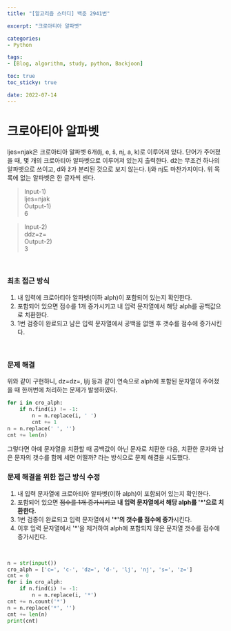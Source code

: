 ```yaml
--- 
title: "[알고리즘 스터디] 백준 2941번" 

excerpt: "크로아티아 알파벳" 

categories: 
- Python

tags: 
- [Blog, algorithm, study, python, Backjoon]

toc: true
toc_sticky: true

date: 2022-07-14
--- 
```


# 크로아티아 알파벳
ljes=njak은 크로아티아 알파벳 6개(lj, e, š, nj, a, k)로 이루어져 있다. 단어가 주어졌을 때, 몇 개의 크로아티아 알파벳으로 이루어져 있는지 출력한다.
dž는 무조건 하나의 알파벳으로 쓰이고, d와 ž가 분리된 것으로 보지 않는다. lj와 nj도 마찬가지이다. 위 목록에 없는 알파벳은 한 글자씩 센다.

> Input-1) <br>
ljes=njak <br>
Output-1) <br>
6

> Input-2) <br>
ddz=z= <br>
Output-2) <br>
3

<br>

### 최초 접근 방식
1. 내 입력에 크로아티아 알파벳(이하 alph)이 포함되어 있는지 확인한다.
2. 포함되어 있으면 점수를 1개 증가시키고 내 입력 문자열에서 해당 alph를 공백값으로 치환한다.
3. 1번 검증이 완료되고 남은 입력 문자열에서 공백을 없앤 후 갯수를 점수에 증가시킨다.

<br>

### 문제 해결
위와 같이 구현하니, dz=dz=, ljlj 등과 같이 연속으로 alph에 포함된 문자열이 주어졌을 때 한꺼번에 처리하는 문제가 발생하였다.

```python
for i in cro_alph:
    if n.find(i) != -1:
        n = n.replace(i, ' ')
        cnt += 1
n = n.replace(' ', '')
cnt += len(n)
```

그렇다면 아예 문자열을 치환할 때 공백값이 아닌 문자로 치환한 다음, 치환한 문자와 남은 문자의 갯수를 함께 세면 어떨까? 라는 방식으로 문제 해결을 시도했다.

### 문제 해결을 위한 접근 방식 수정
1. 내 입력 문자열에 크로아티아 알파벳(이하 alph)이 포함되어 있는지 확인한다.
2. 포함되어 있으면 ~~점수를 1개 증가시키고~~ **내 입력 문자열에서 해당 alph를 '*'으로 치환한다.**
3. 1번 검증이 완료되고 입력 문자열에서 **'*'의 갯수를 점수에 증가**시킨다.
4. 이후 입력 문자열에서 '*'을 제거하여 alph에 포함되지 않은 문자열 갯수를 점수에 증가시킨다.

<br>

```python
n = str(input())
cro_alph = ['c=', 'c-', 'dz=', 'd-', 'lj', 'nj', 's=', 'z=']
cnt = 0
for i in cro_alph:
    if n.find(i) != -1:
        n = n.replace(i, '*')
cnt += n.count('*')
n = n.replace('*', '')
cnt += len(n)
print(cnt)
```
